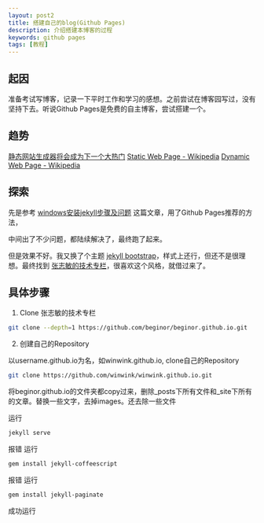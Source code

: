 ```yaml
---
layout: post2
title: 搭建自己的blog(Github Pages)
description: 介绍搭建本博客的过程
keywords: github pages
tags: [教程]
---
```


## 起因

准备考试写博客，记录一下平时工作和学习的感想。之前尝试在博客园写过，没有坚持下去。听说Github Pages是免费的自主博客，尝试搭建一个。

## 趋势
[静态网站生成器将会成为下一个大热门](http://www.infoq.com/cn/news/2015/11/LAMP-CDN)
[Static Web Page - Wikipedia](https://en.wikipedia.org/wiki/Static_web_page)
[Dynamic Web Page - Wikipedia](https://en.wikipedia.org/wiki/Dynamic_web_page)
## 探索

先是参考 [windows安装jekyll步骤及问题](https://blog.csdn.net/mouday/article/details/79300135) 这篇文章，用了Github Pages推荐的方法，

中间出了不少问题，都陆续解决了，最终跑了起来。

但是效果不好。我又换了个主题 [jekyll bootstrap](https://github.com/plusjade/jekyll-bootstrap)，样式上还行，但还不是很理想。最终找到 [张志敏的技术专栏](https://github.com/beginor/beginor.github.io)，很喜欢这个风格，就借过来了。

## 具体步骤
1. Clone 张志敏的技术专栏
``` sh
git clone --depth=1 https://github.com/beginor/beginor.github.io.git
```


2. 创建自己的Repository

以username.github.io为名，如winwink.github.io, clone自己的Repository
``` sh
git clone https://github.com/winwink/winwink.github.io.git
```

将beginor.github.io的文件夹都copy过来，删除_posts下所有文件和_site下所有的文章。替换一些文字，去掉images。还去除一些文件

运行
``` sh
jekyll serve
```
报错
运行 
``` sh
gem install jekyll-coffeescript
```
报错
运行
``` sh
gem install jekyll-paginate
```
成功运行

